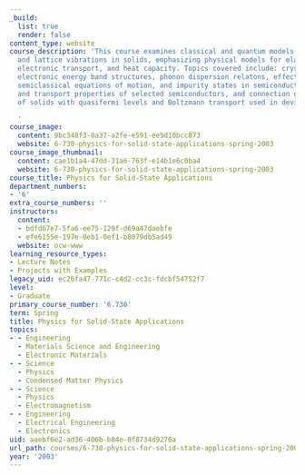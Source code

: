 ```yaml
---
_build:
  list: true
  render: false
content_type: website
course_description: 'This course examines classical and quantum models of electrons
  and lattice vibrations in solids, emphasizing physical models for elastic properties,
  electronic transport, and heat capacity. Topics covered include: crystal lattices,
  electronic energy band structures, phonon dispersion relatons, effective mass theorem,
  semiclassical equations of motion, and impurity states in semiconductors, band structure
  and transport properties of selected semiconductors, and connection of quantum theory
  of solids with quasifermi levels and Boltzmann transport used in device modeling.

  '
course_image:
  content: 9bc348f3-0a37-a2fe-e591-ee5d10bcc873
  website: 6-730-physics-for-solid-state-applications-spring-2003
course_image_thumbnail:
  content: cae1b1a4-47dd-31a6-763f-e14b1e6c0ba4
  website: 6-730-physics-for-solid-state-applications-spring-2003
course_title: Physics for Solid-State Applications
department_numbers:
- '6'
extra_course_numbers: ''
instructors:
  content:
  - bdfd67e7-5fa6-ee75-129f-d69a47daebfe
  - efe6155e-197e-0eb1-0ef1-b8079db5ad49
  website: ocw-www
learning_resource_types:
- Lecture Notes
- Projects with Examples
legacy_uid: ec26fa47-771c-c4d2-cc3c-fdcbf54752f7
level:
- Graduate
primary_course_number: '6.730'
term: Spring
title: Physics for Solid-State Applications
topics:
- - Engineering
  - Materials Science and Engineering
  - Electronic Materials
- - Science
  - Physics
  - Condensed Matter Physics
- - Science
  - Physics
  - Electromagnetism
- - Engineering
  - Electrical Engineering
  - Electronics
uid: aaebf6e2-ad36-406b-b84e-0f8734d9276a
url_path: courses/6-730-physics-for-solid-state-applications-spring-2003
year: '2003'
---
```

